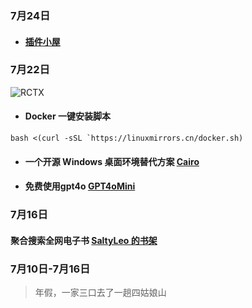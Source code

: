 ### 7月24日
- #### [插件小屋](https://www.chajianxw.com/l)

###  7月22日

![RCTX](https://github.com/user-attachments/assets/d0473dd1-68fe-4457-8ee8-74a37e8de200)

- #### Docker 一键安装脚本
```
bash <(curl -sSL `https://linuxmirrors.cn/docker.sh)
```
- #### 一个开源 Windows 桌面环境替代方案   [Cairo](https://github.com/cairoshell/cairoshell)        
- ####   免费使用gpt4o [GPT4oMini](https://gpt4omini.app/zh)

### 7月16日
####     聚合搜索全网电子书  [SaltyLeo 的书架](https://book.tstrs.me/search) 


### 7月10日-7月16日
> 年假，一家三口去了一趟四姑娘山